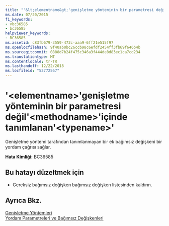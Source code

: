 ```yaml
---
title: "'&lt;elementname&gt;'genişletme yönteminin bir parametresi değil'&lt;methodname&gt;'içinde tanımlanan'&lt;typename&gt;'"
ms.date: 07/20/2015
f1_keywords:
- vbc36585
- bc36585
helpviewer_keywords:
- BC36585
ms.assetid: c83fb679-3559-473c-aaa9-6ff21e515f97
ms.openlocfilehash: 9f40ab0bc26ccb98c6efdf2454ff3fb69f646b4b
ms.sourcegitcommit: 0888d7b24f475c346a3f444de8d83ec1ca7cd234
ms.translationtype: MT
ms.contentlocale: tr-TR
ms.lasthandoff: 12/22/2018
ms.locfileid: "53772567"
---
```

# <a name="ltelementnamegt-is-not-a-parameter-of-extension-method-ltmethodnamegt-defined-in-lttypenamegt"></a>'&lt;elementname&gt;'genişletme yönteminin bir parametresi değil'&lt;methodname&gt;'içinde tanımlanan'&lt;typename&gt;'
Genişletme yöntemi tarafından tanımlanmayan bir ek bağımsız değişkeni bir yordam çağrısı sağlar.  
  
 **Hata Kimliği:** BC36585  
  
## <a name="to-correct-this-error"></a>Bu hatayı düzeltmek için  
  
-   Gereksiz bağımsız değişken bağımsız değişken listesinden kaldırın.  
  
## <a name="see-also"></a>Ayrıca Bkz.  
 [Genişletme Yöntemleri](../../visual-basic/programming-guide/language-features/procedures/extension-methods.md)  
 [Yordam Parametreleri ve Bağımsız Değişkenleri](../../visual-basic/programming-guide/language-features/procedures/procedure-parameters-and-arguments.md)  

